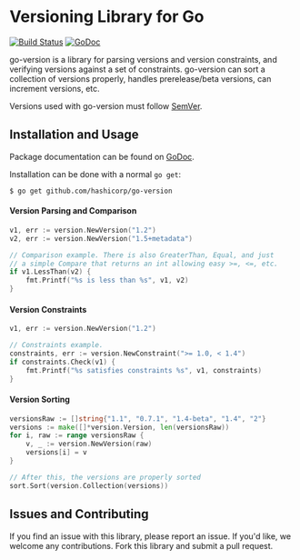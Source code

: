 # Versioning Library for Go
[![Build Status](https://circleci.com/gh/hashicorp/go-version/tree/main.svg?style=svg)](https://circleci.com/gh/hashicorp/go-version/tree/main)
[![GoDoc](https://godoc.org/github.com/hashicorp/go-version?status.svg)](https://godoc.org/github.com/hashicorp/go-version)

go-version is a library for parsing versions and version constraints,
and verifying versions against a set of constraints. go-version
can sort a collection of versions properly, handles prerelease/beta
versions, can increment versions, etc.

Versions used with go-version must follow [SemVer](http://semver.org/).

## Installation and Usage

Package documentation can be found on
[GoDoc](http://godoc.org/github.com/hashicorp/go-version).

Installation can be done with a normal `go get`:

```
$ go get github.com/hashicorp/go-version
```

#### Version Parsing and Comparison

```go
v1, err := version.NewVersion("1.2")
v2, err := version.NewVersion("1.5+metadata")

// Comparison example. There is also GreaterThan, Equal, and just
// a simple Compare that returns an int allowing easy >=, <=, etc.
if v1.LessThan(v2) {
    fmt.Printf("%s is less than %s", v1, v2)
}
```

#### Version Constraints

```go
v1, err := version.NewVersion("1.2")

// Constraints example.
constraints, err := version.NewConstraint(">= 1.0, < 1.4")
if constraints.Check(v1) {
	fmt.Printf("%s satisfies constraints %s", v1, constraints)
}
```

#### Version Sorting

```go
versionsRaw := []string{"1.1", "0.7.1", "1.4-beta", "1.4", "2"}
versions := make([]*version.Version, len(versionsRaw))
for i, raw := range versionsRaw {
    v, _ := version.NewVersion(raw)
    versions[i] = v
}

// After this, the versions are properly sorted
sort.Sort(version.Collection(versions))
```

## Issues and Contributing

If you find an issue with this library, please report an issue. If you'd
like, we welcome any contributions. Fork this library and submit a pull
request.

